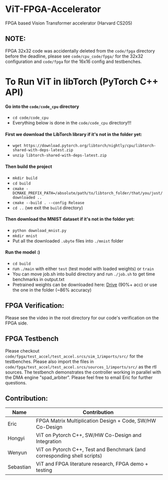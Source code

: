 # ViT-FPGA-Accelerator
FPGA based Vision Transformer accelerator (Harvard CS205)

## NOTE: 
FPGA 32x32 code was accidentally deleted from the `code/fpga` directory before the deadline, please see `code/cpu_code/fpga/` for the 32x32 configuration and `code/fpga` for the 16x16 config and testbenches.

# To Run ViT in libTorch (PyTorch C++ API)
#### Go into the `code/code_cpu` directory
- `cd code/code_cpu`
- Everything below is done in the `code/code_cpu` directory!!!

#### First we download the LibTorch library if it's not in the folder yet:
- `wget https://download.pytorch.org/libtorch/nightly/cpu/libtorch-shared-with-deps-latest.zip`
- `unzip libtorch-shared-with-deps-latest.zip`

#### Then build the project
- `mkdir build`
- `cd build`
- `cmake -DCMAKE_PREFIX_PATH=/absolute/path/to/libtorch_folder/that/you/just/downloaded ..`
- `cmake --build . --config Release`
- `cd ..` (we exit the `build` directory)

#### Then download the MNIST dataset if it's not in the folder yet:
- `python download_mnist.py`
- `mkdir mnist`
- Put all the downloaded `.ubyte` files into `./mnist` folder

#### Run the model :)
- `cd build`
- run `./main` with either `test` (test model with loaded weights) or `train`
- You can move job.sh into build directory and run `./job.sh` to get time benchmarks in output.txt
- Pretrained weights can be downloaded here: [Drive](https://drive.google.com/drive/folders/1A7SSotTqGF_dax9yL8jX7Qt5W7MeOm-j?usp=share_link) (90%+ acc) or use the one in the folder (~86% accuracy)

## FPGA Verification:
Please see the video in the root directory for our code's verification on the FPGA side.

## FPGA Testbench
Please checkout `code/fpga/test_accel/test_accel.srcs/sim_1/imports/src/` for the testbenches. Please also import the files in `code/fpga/test_accel/test_accel.srcs/sources_1/imports/src/` as the rtl sources. The testbench demonstrates the controller working in parallel with the DMA engine "spad_arbiter". Please feel free to email Eric for further questions.

## Contribution:
|Name |Contribution|
|-----------|--------------------------------------------------------------------------|
| Eric      | FPGA Matrix Multiplication Design + Code, SW/HW Co-Design                |
| Hongyi    | ViT on Pytorch C++, SW/HW Co-Design and Integration                      |
| Wenyun    | ViT on Pytorch C++, Test and Benchmark (and corresponding shell scripts) |
| Sebastian | ViT and FPGA literature research, FPGA demo + testing                    |
